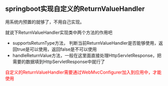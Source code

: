 ## springboot实现自定义的ReturnValueHandler

用系统内预置的就够了，不用自己实现。



就说下ReturnValueHandler实现类中两个方法的作用吧

- supportsReturnType方法， 判断当前ReturnValueHandler是否能够使用，返回true是可以使用，返回false是不可以使用
- handleReturnValue方法，一般在这里面直接处理HttpServletResponse，把需要的数据填到HttpServletResponse中就行了



<font color="red">自定义的ReturnValueHandler需要通过WebMvcConfigurer加入到应用中，才能使用</font>